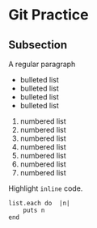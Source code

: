 # Git Practice

## Subsection

A regular paragraph

* bulleted list
* bulleted list
* bulleted list
* bulleted list


1. numbered list
1. numbered list
1. numbered list
1. numbered list
1. numbered list
1. numbered list
1. numbered list

Highlight `inline` code.

```
list.each do  |n|
    puts n
end
```

